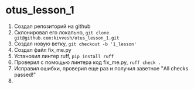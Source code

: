 # otus_lesson_1

1. Создал репозиторий на github
2. Склонировал его локально, `git clone git@github.com:kivvesh/otus_lesson_1.git`
3. Создал новую ветку, `git checkout -b '1_lesson'`
4. Создал файл fix_me.py
5. Установил линтер ruff, `pip install ruff`
6. Проверил с помощью линтера код fix_me.py, `ruff check .`
7. Исправил ошибки, проверил еще раз и получил заветное "All checks passed!"
8. 